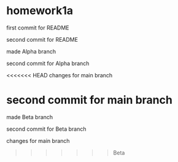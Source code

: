 # homework1a

first commit for README

second commit for README

made Alpha branch

second commit for Alpha branch

<<<<<<< HEAD
changes for main branch

second commit for main branch
=======
made Beta branch

second commit for Beta branch

changes for main branch
>>>>>>> Beta
